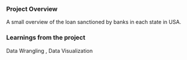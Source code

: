### Project Overview

 A small overview of the loan sanctioned by banks in each state in USA.  


### Learnings from the project

 Data Wrangling , Data Visualization


